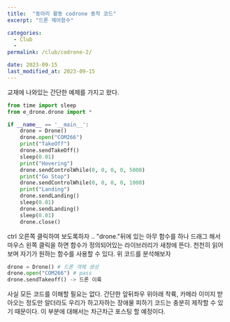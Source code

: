 ```yaml
---
title:  "동아리 활동 codrone 동작 코드"
excerpt: "드론 제어함수"

categories:
  - Club
  - 
permalink: /club/codrone-2/

date: 2023-09-15
last_modified_at: 2023-09-15
---
```


교재에 나와있는 간단한 예제를 가지고 왔다.

```python
from time import sleep
from e_drone.drone import *

if __name__ == '__main__':
    drone = Drone()
    drone.open("COM266")
    print("TakeOff")
    drone.sendTakeOff()
    sleep(0.01)
    print("Hovering")
    drone.sendControlWhile(0, 0, 0, 0, 5000)
    print("Go Stop")
    drone.sendControlWhile(0, 0, 0, 0, 1000)
    print("Landing")
    drone.sendLanding()
    sleep(0.01)
    drone.sendLanding()
    sleep(0.01)
    drone.close()
```
ctrl 오른쪽 클릭하여 보도록하자 .. 
"drone."뒤에 있는 아무 함수를 하나 드래그 해서 마우스 왼쪽 클릭을 하면 함수가 정의되어있는 라이브러리가 새창에 뜬다.
천천히 읽어보며 자기가 원하는 함수를 사용할 수 있다.
위 코드를 분석해보자
```python
drone = Drone() # 드론 객체 생성
drone.open("COM266") # pass
drone.sendTakeoff() -> 드론 이륙
```

사실 모든 코드를 이해할 필요는 없다. 간단한 앞뒤좌우 위아래 착륙, 카메라 이미지 받아오는 정도만 알더라도 우리가 하고자하는 장애물 피하기 코드는
충분히 제작할 수 있기 때문이다. 이 부분에 대해서는 차근차근 포스팅 할 예정이다.
